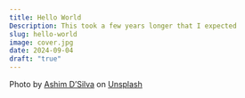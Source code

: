 ```yaml
---
title: Hello World
Description: This took a few years longer that I expected
slug: hello-world
image: cover.jpg
date: 2024-09-04
draft: "true"
---
```



Photo by [Ashim D’Silva](https://unsplash.com/@randomlies?utm_content=creditCopyText&utm_medium=referral&utm_source=unsplash) on [Unsplash](https://unsplash.com/photos/push-button-print-post-P_PNZnNd7-Y?utm_content=creditCopyText&utm_medium=referral&utm_source=unsplash)
